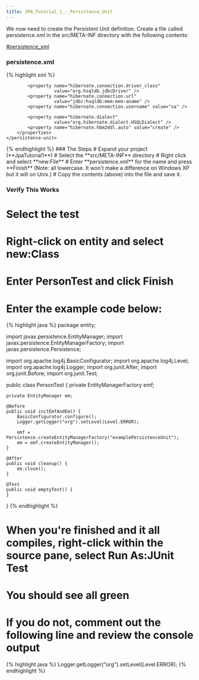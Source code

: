 ```yaml
---
title: JPA_Tutorial_1_-_Persistence_Unit
---
```

We now need to create the Persistent Unit definition. Create a file called persistence.xml in the src/META-INF directory with the following contents:

[#persistence_xml](#persistence_xml)
### persistence.xml
{% highlight xml %}
<persistence>
    <persistence-unit name="examplePersistenceUnit" 
                      transaction-type="RESOURCE_LOCAL">
        <properties>
            <property name="hibernate.show_sql" value="false" />
            <property name="hibernate.format_sql" value="false" />

            <property name="hibernate.connection.driver_class" 
                      value="org.hsqldb.jdbcDriver" />
            <property name="hibernate.connection.url" 
                      value="jdbc:hsqldb:mem:mem:aname" />
            <property name="hibernate.connection.username" value="sa" />

            <property name="hibernate.dialect" 
                      value="org.hibernate.dialect.HSQLDialect" />
            <property name="hibernate.hbm2ddl.auto" value="create" />
        </properties>
    </persistence-unit>
</persistence>
{% endhighlight %}
### The Steps
# Expand your project (**JpaTutorial1**)
# Select the **src/META-INF** directory
# Right click and select **new:File**
# Enter **persistence.xml** for the name and press **Finish** (Note: all lowercase. It won't make a difference on Windows XP but it will on Unix.)
# Copy the contents (above) into the file and save it.

### Verify This Works
# Select the **test**
# Right-click on **entity** and select **new:Class**
# Enter **PersonTest** and click **Finish**
# Enter the example code below:
{% highlight java %}
package entity;

import javax.persistence.EntityManager;
import javax.persistence.EntityManagerFactory;
import javax.persistence.Persistence;

import org.apache.log4j.BasicConfigurator;
import org.apache.log4j.Level;
import org.apache.log4j.Logger;
import org.junit.After;
import org.junit.Before;
import org.junit.Test;

public class PersonTest {
    private EntityManagerFactory emf;

    private EntityManager em;

    @Before
    public void initEmfAndEm() {
        BasicConfigurator.configure();
        Logger.getLogger("org").setLevel(Level.ERROR);

        emf = Persistence.createEntityManagerFactory("examplePersistenceUnit");
        em = emf.createEntityManager();
    }

    @After
    public void cleanup() {
        em.close();
    }

    @Test
    public void emptyTest() {
    }
}
{% endhighlight %}

# When you're finished and it all compiles, right-click within the source pane, select **Run As:JUnit Test**
# You should see all green
# If you do not, comment out the following line and review the console output
{% highlight java %}
        Logger.getLogger("org").setLevel(Level.ERROR);
{% endhighlight %}
